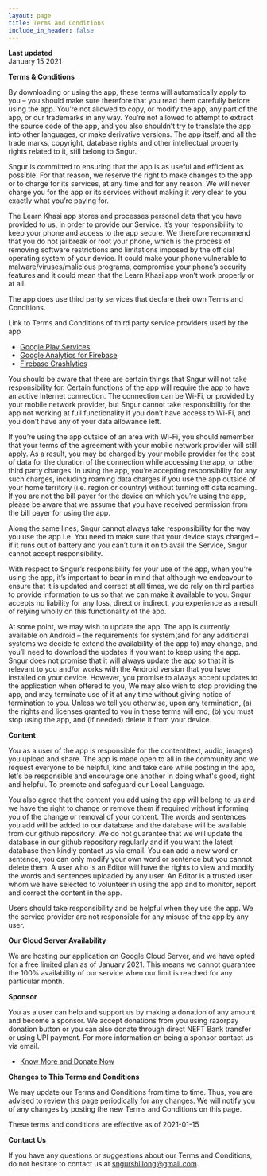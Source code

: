 ```yaml
---
layout: page
title: Terms and Conditions
include_in_header: false
---
```


**Last updated**  
January 15 2021

**Terms & Conditions**

By downloading or using the app, these terms will automatically apply to you – you should make sure therefore that you read them carefully before using the app. You’re not allowed to copy, or modify the app, any part of the app, or our trademarks in any way. You’re not allowed to attempt to extract the source code of the app, and you also shouldn’t try to translate the app into other languages, or make derivative versions. The app itself, and all the trade marks, copyright, database rights and other intellectual property rights related to it, still belong to Sngur.

Sngur is committed to ensuring that the app is as useful and efficient as possible. For that reason, we reserve the right to make changes to the app or to charge for its services, at any time and for any reason. We will never charge you for the app or its services without making it very clear to you exactly what you’re paying for.

The Learn Khasi app stores and processes personal data that you have provided to us, in order to provide our Service. It’s your responsibility to keep your phone and access to the app secure. We therefore recommend that you do not jailbreak or root your phone, which is the process of removing software restrictions and limitations imposed by the official operating system of your device. It could make your phone vulnerable to malware/viruses/malicious programs, compromise your phone’s security features and it could mean that the Learn Khasi app won’t work properly or at all.

The app does use third party services that declare their own Terms and Conditions.

Link to Terms and Conditions of third party service providers used by the app

*   [Google Play Services](https://policies.google.com/terms)
*   [Google Analytics for Firebase](https://firebase.google.com/terms/analytics)
*   [Firebase Crashlytics](https://firebase.google.com/terms/crashlytics)

You should be aware that there are certain things that Sngur will not take responsibility for. Certain functions of the app will require the app to have an active Internet connection. The connection can be Wi-Fi, or provided by your mobile network provider, but Sngur cannot take responsibility for the app not working at full functionality if you don’t have access to Wi-Fi, and you don’t have any of your data allowance left.

If you’re using the app outside of an area with Wi-Fi, you should remember that your terms of the agreement with your mobile network provider will still apply. As a result, you may be charged by your mobile provider for the cost of data for the duration of the connection while accessing the app, or other third party charges. In using the app, you’re accepting responsibility for any such charges, including roaming data charges if you use the app outside of your home territory (i.e. region or country) without turning off data roaming. If you are not the bill payer for the device on which you’re using the app, please be aware that we assume that you have received permission from the bill payer for using the app.

Along the same lines, Sngur cannot always take responsibility for the way you use the app i.e. You need to make sure that your device stays charged – if it runs out of battery and you can’t turn it on to avail the Service, Sngur cannot accept responsibility.

With respect to Sngur’s responsibility for your use of the app, when you’re using the app, it’s important to bear in mind that although we endeavour to ensure that it is updated and correct at all times, we do rely on third parties to provide information to us so that we can make it available to you. Sngur accepts no liability for any loss, direct or indirect, you experience as a result of relying wholly on this functionality of the app.

At some point, we may wish to update the app. The app is currently available on Android – the requirements for system(and for any additional systems we decide to extend the availability of the app to) may change, and you’ll need to download the updates if you want to keep using the app. Sngur does not promise that it will always update the app so that it is relevant to you and/or works with the Android version that you have installed on your device. However, you promise to always accept updates to the application when offered to you, We may also wish to stop providing the app, and may terminate use of it at any time without giving notice of termination to you. Unless we tell you otherwise, upon any termination, (a) the rights and licenses granted to you in these terms will end; (b) you must stop using the app, and (if needed) delete it from your device.

**Content**

You as a user of the app is responsible for the content(text, audio, images) you upload and share. 
The app is made open to all in the community and we request everyone to be helpful, kind and take care while posting in the app, let's be responsible and encourage one another in doing what's good, right and helpful. To promote and safeguard our Local Language.

You also agree that the content you add using the app will belong to us and we have the right to change or remove them if required without informing you of the change or removal of your content.
The words and sentences you add will be added to our database and the database will be available from our github repository. We do not guarantee that we will update the database in our github repository regularly and if you want the latest database then kindly contact us via email. You can add a new word or sentence, you can only modify your own word or sentence but you cannot delete them. A user who is an Editor will have the rights to view and modify the words and sentences uploaded by any user. An Editor is a trusted user whom we have selected to volunteer in using the app and to monitor, report and correct the content in the app.

Users should take responsibility and be helpful when they use the app. We the service provider are not responsible for any misuse of the app by any user.

**Our Cloud Server Availability**

We are hosting our application on Google Cloud Server, and we have opted for a free limited plan as of January 2021. This means we cannot guarantee the 100% availability of our service when our limit is reached for any particular month.

**Sponsor**

You as a user can help and support us by making a donation of any amount and become a sponsor. We accept donations from you using razorpay donation button or you can also donate through direct NEFT Bank transfer or using UPI payment. For more information on being a sponsor contact us via email. 

- [Know More and Donate Now](https://learnkhasi.in/donate)

**Changes to This Terms and Conditions**

We may update our Terms and Conditions from time to time. Thus, you are advised to review this page periodically for any changes. We will notify you of any changes by posting the new Terms and Conditions on this page.

These terms and conditions are effective as of 2021-01-15

**Contact Us**

If you have any questions or suggestions about our Terms and Conditions, do not hesitate to contact us at sngurshillong@gmail.com.

